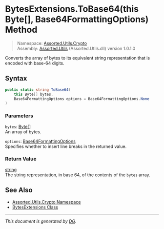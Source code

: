 ﻿# BytesExtensions.ToBase64(this Byte[], Base64FormattingOptions) Method

> Namespace: [Assorted.Utils.Crypto](index.md#assortedutilscrypto-namespace)\
> Assembly: [Assorted.Utils](index.md) (Assorted.Utils.dll) version 1.0.1.0

Converts the array of bytes to its equivalent string representation that is encoded with base-64 digits.

## Syntax

```csharp
public static string ToBase64(
    this Byte[] bytes, 
    Base64FormattingOptions options = Base64FormattingOptions.None
)
```

### Parameters

`bytes`: [Byte[]](https://docs.microsoft.com/en-us/dotnet/api/system.byte)\
An array of bytes.

`options`: [Base64FormattingOptions](https://docs.microsoft.com/en-us/dotnet/api/system.base64formattingoptions)\
Specifies whether to insert line breaks in the returned value.

### Return Value

[string](https://docs.microsoft.com/en-us/dotnet/api/system.string)\
The string representation, in base 64, of the contents of the `bytes` array.

## See Also

- [Assorted.Utils.Crypto Namespace](index.md#assortedutilscrypto-namespace)
- [BytesExtensions Class](Assorted.Utils.Crypto.BytesExtensions.md)

---

_This document is generated by [DG](https://github.com/Khojasteh/dg)._
